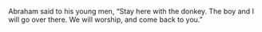 Abraham said to his young men, “Stay here with the donkey. The boy and I will go over there. We will worship, and come back to you.”